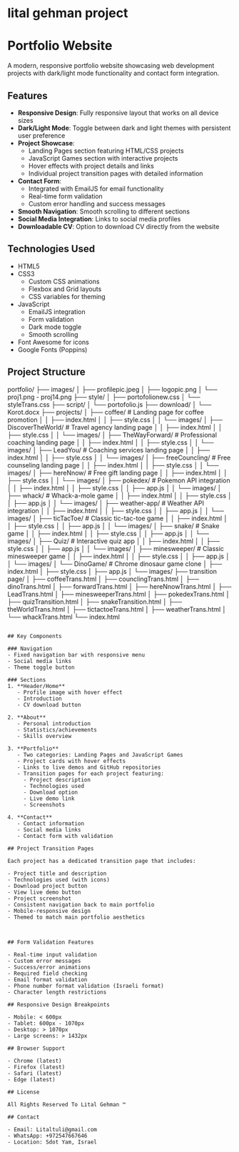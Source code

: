 # lital gehman project
# Portfolio Website

A modern, responsive portfolio website showcasing web development projects with dark/light mode functionality and contact form integration.

## Features

- **Responsive Design**: Fully responsive layout that works on all device sizes
- **Dark/Light Mode**: Toggle between dark and light themes with persistent user preference
- **Project Showcase**: 
  - Landing Pages section featuring HTML/CSS projects
  - JavaScript Games section with interactive projects
  - Hover effects with project details and links
  - Individual project transition pages with detailed information
- **Contact Form**: 
  - Integrated with EmailJS for email functionality
  - Real-time form validation
  - Custom error handling and success messages
- **Smooth Navigation**: Smooth scrolling to different sections
- **Social Media Integration**: Links to social media profiles
- **Downloadable CV**: Option to download CV directly from the website

## Technologies Used

- HTML5
- CSS3
  - Custom CSS animations
  - Flexbox and Grid layouts
  - CSS variables for theming
- JavaScript
  - EmailJS integration
  - Form validation
  - Dark mode toggle
  - Smooth scrolling
- Font Awesome for icons
- Google Fonts (Poppins)

## Project Structure

portfolio/
├── images/
│   ├── profilepic.jpeg
│   ├── logopic.png
│   └── proj1.png - proj14.png
├── style/
│   ├── portofolionew.css
│   └── styleTrans.css
├── script/
│   └── portofolio.js
├── download/
│   └── Korot.docx
├── projects/
│   ├── coffee/                 # Landing page for coffee promotion
│   │   ├── index.html
│   │   ├── style.css
│   │   └── images/
│   ├── DiscoverTheWorld/      # Travel agency landing page
│   │   ├── index.html
│   │   ├── style.css
│   │   └── images/
│   ├── TheWayForward/         # Professional coaching landing page
│   │   ├── index.html
│   │   ├── style.css
│   │   └── images/
│   ├── LeadYou/               # Coaching services landing page
│   │   ├── index.html
│   │   ├── style.css
│   │   └── images/
│   ├── freeCouncling/         # Free counseling landing page
│   │   ├── index.html
│   │   ├── style.css
│   │   └── images/
│   ├── hereNnow/              # Free gift landing page
│   │   ├── index.html
│   │   ├── style.css
│   │   └── images/
│   ├── pokedex/               # Pokemon API integration
│   │   ├── index.html
│   │   ├── style.css
│   │   ├── app.js
│   │   └── images/
│   ├── whack/                 # Whack-a-mole game
│   │   ├── index.html
│   │   ├── style.css
│   │   ├── app.js
│   │   └── images/
│   ├── weather-app/           # Weather API integration
│   │   ├── index.html
│   │   ├── style.css
│   │   ├── app.js
│   │   └── images/
│   ├── ticTacToe/            # Classic tic-tac-toe game
│   │   ├── index.html
│   │   ├── style.css
│   │   ├── app.js
│   │   └── images/
│   ├── snake/                # Snake game
│   │   ├── index.html
│   │   ├── style.css
│   │   ├── app.js
│   │   └── images/
│   ├── Quiz/                 # Interactive quiz app
│   │   ├── index.html
│   │   ├── style.css
│   │   ├── app.js
│   │   └── images/
│   ├── minesweeper/         # Classic minesweeper game
│   │   ├── index.html
│   │   ├── style.css
│   │   ├── app.js
│   │   └── images/
│   └── DinoGame/            # Chrome dinosaur game clone
│       ├── index.html
│       ├── style.css
│       ├── app.js
│       └── images/
├── transition page/
│   ├── coffeeTrans.html
│   ├── counclingTrans.html
│   ├── dinoTrans.html
│   ├── forwardTrans.html
│   ├── hereNnowTrans.html
│   ├── LeadTrans.html
│   ├── minesweeperTrans.html
│   ├── pokedexTrans.html
│   ├── quizTransition.html
│   ├── snakeTransition.html
│   ├── theWorldTrans.html
│   ├── tictactoeTrans.html
│   ├── weatherTrans.html
│   └── whackTrans.html
└── index.html
```

## Key Components

### Navigation
- Fixed navigation bar with responsive menu
- Social media links
- Theme toggle button

### Sections
1. **Header/Home**
   - Profile image with hover effect
   - Introduction
   - CV download button

2. **About**
   - Personal introduction
   - Statistics/achievements
   - Skills overview

3. **Portfolio**
   - Two categories: Landing Pages and JavaScript Games
   - Project cards with hover effects
   - Links to live demos and GitHub repositories
   - Transition pages for each project featuring:
     - Project description
     - Technologies used
     - Download option
     - Live demo link
     - Screenshots

4. **Contact**
   - Contact information
   - Social media links
   - Contact form with validation

## Project Transition Pages

Each project has a dedicated transition page that includes:

- Project title and description
- Technologies used (with icons)
- Download project button
- View live demo button
- Project screenshot
- Consistent navigation back to main portfolio
- Mobile-responsive design
- Themed to match main portfolio aesthetics



## Form Validation Features

- Real-time input validation
- Custom error messages
- Success/error animations
- Required field checking
- Email format validation
- Phone number format validation (Israeli format)
- Character length restrictions

## Responsive Design Breakpoints

- Mobile: < 600px
- Tablet: 600px - 1070px
- Desktop: > 1070px
- Large screens: > 1432px

## Browser Support

- Chrome (latest)
- Firefox (latest)
- Safari (latest)
- Edge (latest)

## License

All Rights Reserved To Lital Gehman ™

## Contact

- Email: Litaltuli@gmail.com
- WhatsApp: +972547667646
- Location: Sdot Yam, Israel
